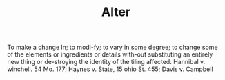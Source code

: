 ---
title: Alter
letter: A
permalink: "/definitions/alter.html"
body: To make a change ln; to modi-fy; to vary in some degree; to change some of the
  elements or ingredients or details with-out substituting an entirely new thing or
  de-stroying the identity of the tiling affected. Hannibal v. winchell. 54 Mo. 177;
  Haynes v. State, 15 ohio St. 455; Davis v. Campbell
published_at: '2018-07-07'
layout: post
---